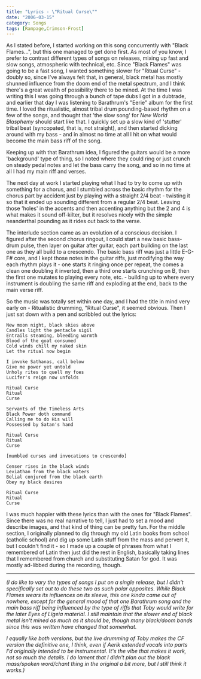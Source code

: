 ```yaml
---
title: "Lyrics - \"Ritual Curse\""
date: "2006-03-15"
category: Songs
tags: [Rampage,Crimson-Frost]
---
```


As I stated before, I started working on this song concurrently with "Black Flames...", but this one managed to get done first. As most of you know, I prefer to contrast different types of songs on releases, mixing up fast and slow songs, atmospheric with technical, etc. Since "Black Flames" was going to be a fast song, I wanted something slower for "Ritual Curse" - doubly so, since I've always felt that, in general, black metal has mostly shunned influence from the doom end of the metal spectrum, and I think there's a great wealth of possibility there to be mined. At the time I was writing this I was going through a bunch of tape dubs I got in a dubtrade, and earlier that day I was listening to Barathrum's "Eerie" album for the first time. I loved the ritualistic, almost tribal drum pounding-based rhythm on a few of the songs, and thought that 'the slow song' for *New World Blasphemy* should start like that. I quickly set up a slow kind of 'stutter' tribal beat (syncopated, that is, not straight), and then started dicking around with my bass - and in almost no time at all I hit on what would become the main bass riff of the song.

Keeping up with that Barathrum idea, I figured the guitars would be a more 'background' type of thing, so I noted where they could ring or just crunch on steady pedal notes and let the bass carry the song, and so in no time at all I had my main riff and verses.

The next day at work I started playing what I had to try to come up with something for a chorus, and I stumbled across the basic rhythm for the chorus part by accident just by playing with a straight 2/4 beat - twisting it so that it ended up sounding different from a regular 2/4 beat. Leaving those 'holes' in the accents and then accenting anything but the 2 and 4 is what makes it sound off-kilter, but it resolves nicely with the simple neanderthal pounding as it rides out back to the verse.

The interlude section came as an evolution of a conscious decision. I figured after the second chorus ringout, I could start a new basic bass-drum pulse, then layer on guitar after guitar, each part building on the last one as they all build to a crescendo. The basic bass riff was just a little E-G-F# core, and I kept those notes in the guitar riffs, just modifying the way each rhythm plays it - one starts it ringing once per repeat, the comes a clean one doubling it inverted, then a third one starts crunching on B, then the first one mutates to playing every note, etc. - building up to where every instrument is doubling the same riff and exploding at the end, back to the main verse riff.

So the music was totally set within one day, and I had the title in mind very early on - Ritualistic drumming, "Ritual Curse", it seemed obvious. Then I just sat down with a pen and scribbled out the lyrics:

```
New moon night, black skies above
Candles light the pentacle sigil
Entrails steaming, bleeding warmth
Blood of the goat consumed
Cold winds chill my naked skin
Let the ritual now begin

I invoke Sathanas, call below
Give me power yet untold
Unholy rites to quell my foes
Lucifer's reign now unfolds

Ritual Curse
Ritual
Curse

Servants of the Timeless Arts
Black Power doth command
Calling me to do His will
Possessed by Satan's hand

Ritual Curse
Ritual
Curse

[mumbled curses and invocations to crescendo]

Censer rises in the black winds
Leviathan from the black waters
Belial conjured from the black earth
Obey my black desires

Ritual Curse
Ritual
Curse
```

I was much happier with these lyrics than with the ones for "Black Flames". Since there was no real narrative to tell, I just had to set a mood and describe images, and that kind of thing can be pretty fun. For the middle section, I originally planned to dig through my old Latin books from school (catholic school) and dig up some Latin stuff from the mass and pervert it, but I couldn't find it - so I made up a couple of phrases from what I remembered of Latin then just did the rest in English, basically taking lines that I remembered from church and substituting Satan for god. It was mostly ad-libbed during the recording, though.

***

*(I do like to vary the types of songs I put on a single release, but I didn't specifically set out to do these two as such polar opposites. While Black Flames wears its influences on its sleeve, this one kinda came out of nowhere, except for the general mood of that one Barathrum song and the main bass riff being influenced by the type of riffs that Toby would write for the later Eyes of Ligeia material. I still maintain that the slower end of black metal isn't mined as much as it should be, though many black/doom bands since this was written have changed that somewhat.*

*I equally like both versions, but the live drumming of Toby makes the CF version the definitive one, I think, even if Aerik extended vocals into parts I'd originally intended to be instrumental. It's the vibe that makes it work, not so much the details. I do lament that I didn't plan out the black mass/spoken word/chant thing in the original a bit more, but I still think it works.)*
